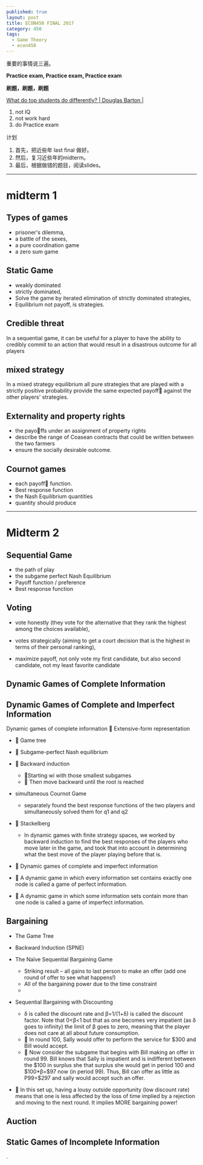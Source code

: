 ```yaml
---
published: true
layout: post
title: ECON450 FINAL 2017
category: 450
tags:
  - Game Theory
  - econ450
---
```


重要的事情说三遍。

**Practice exam, Practice exam, Practice exam**

**刷题，刷题，刷题**

[What do top students do differently? | Douglas Barton |  
](https://www.youtube.com/watch?v=Na8m4GPqA30)

1. not IQ
2. not work hard
3. do Practice exam

计划
1. 首先，把近些年 last final 做好。
2. 然后，复习近些年的midterm。
3. 最后，根据做错的题目，阅读slides。



---------------------

# midterm 1

## Types of games

- prisoner's dilemma,
- a battle of the sexes,
- a pure coordination game
- a zero sum game


## Static Game
 - weakly dominated
 - strictly dominated,
 - Solve the game by iterated elimination of strictly dominated strategies,
 - Equilibrium not payoff, is strategies.

## Credible threat

In a sequential game, it can be useful for a player to have the ability to credibly commit to an action
that would result in a disastrous outcome for all players

## mixed strategy

In a mixed strategy equilibrium all pure strategies that are played with a strictly positive probability provide the same expected payoff against the other players' strategies.

## Externality and property rights

 - the payoffs under an assignment of property rights
 - describe the range of Coasean contracts that could be
written between the two farmers
 - ensure the socially desirable outcome.

## Cournot games

 - each payoff function.
 - Best response function
 - the Nash Equilibrium quantities
 - quantity should produce


-----------

# Midterm 2




## Sequential Game
 -  the path of play
 - the subgame perfect Nash Equilibrium
 - Payoff function / preference
 - Best response function

## Voting

 - vote honestly (they vote for the alternative that they rank the highest among the choices available),

 - votes strategically (aiming to get a court decision that is the highest in terms of their personal ranking),

 - maximize payoff, not only vote my first candidate, but also second candidate, not my least favorite candidate

## Dynamic Games of Complete Information

## Dynamic Games of Complete and Imperfect Information
Dynamic games of complete information  Extensive-form representation

-  Game tree

-  Subgame-perfect Nash equilibrium



-  Backward induction

  - Starting wi with those smallest subgames
  -  Then move backward until the root is reached


- simultaneous Cournot Game
  - separately found the best response functions of
the two players and simultaneously solved them for q1 and q2

-  Stackelberg
  - In dynamic games with finite strategy spaces, we worked by backward induction to find the best responses of the players who move later in the game, and took that into account in determining what the best move of the player playing before that is.

-  Dynamic games of complete and imperfect information

 -  A dynamic game in which every information set contains exactly one node is called a game of perfect information.
 -  A dynamic game in which some information sets contain more than one node is called a game of imperfect information.

## Bargaining

 - The Game Tree

 - Backward Induction (SPNE)

  - The Naïve Sequential Bargaining Game
    -  Striking result – all gains to last person to make an offer (add one round of offer to see what happens!)
    - All of the bargaining power due to the time constraint
    -
  - Sequential Bargaining with Discounting
    - δ is called the discount rate and β=1/(1+δ) is called the discount factor. Note that 0<β<1 but that as one becomes very impatient (as δ goes to infinity) the limit of β goes to zero, meaning that the player does not care at all about future consumption.
    -  In round 100, Sally would offer to perform the service for $300 and Bill would accept.
    -  Now consider the subgame that begins with Bill making an offer in round 99. Bill knows that Sally is impatient and is indifferent between the \$100 in surplus she that surplus she would get in period 100 and \$100*β=\$97 now (in period 99). Thus, Bill can offer as little as P99=\$297 and sally would accept such an offer.
  -  In this set up, having a lousy outside opportunity (low discount rate) means that one is less affected by the loss of time implied by a rejection and moving to the next round. It implies MORE bargaining power!  

## Auction

## Static Games of Incomplete Information
.
